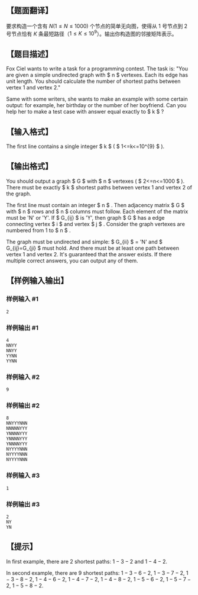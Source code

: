 ## 【题面翻译】

要求构造一个含有 $N(1\le N\le 1000)$ 个节点的简单无向图，使得从 $1$ 号节点到 $2$ 号节点恰有 $K$ 条最短路径（$1\le K\le 10^9$）。输出你构造图的邻接矩阵表示。

## 【题目描述】

Fox Ciel wants to write a task for a programming contest. The task is: "You are given a simple undirected graph with $ n $ vertexes. Each its edge has unit length. You should calculate the number of shortest paths between vertex $1$ and vertex $2$."

Same with some writers, she wants to make an example with some certain output: for example, her birthday or the number of her boyfriend. Can you help her to make a test case with answer equal exactly to $ k $ ?

## 【输入格式】

The first line contains a single integer $ k $ ( $ 1<=k<=10^{9} $ ).

## 【输出格式】

You should output a graph $ G $ with $ n $ vertexes ( $ 2<=n<=1000 $ ). There must be exactly $ k $ shortest paths between vertex 1 and vertex 2 of the graph.

The first line must contain an integer $ n $ . Then adjacency matrix $ G $ with $ n $ rows and $ n $ columns must follow. Each element of the matrix must be 'N' or 'Y'. If $ G_{ij} $ is 'Y', then graph $ G $ has a edge connecting vertex $ i $ and vertex $ j $ . Consider the graph vertexes are numbered from 1 to $ n $ .

The graph must be undirected and simple: $ G_{ii} $ = 'N' and $ G_{ij}=G_{ji} $ must hold. And there must be at least one path between vertex 1 and vertex 2. It's guaranteed that the answer exists. If there multiple correct answers, you can output any of them.

## 【样例输入输出】

### 样例输入 #1

```
2
```

### 样例输出 #1

```
4
NNYY
NNYY
YYNN
YYNN
```

### 样例输入 #2

```
9
```

### 样例输出 #2

```
8
NNYYYNNN
NNNNNYYY
YNNNNYYY
YNNNNYYY
YNNNNYYY
NYYYYNNN
NYYYYNNN
NYYYYNNN
```

### 样例输入 #3

```
1
```

### 样例输出 #3

```
2
NY
YN
```

## 【提示】

In first example, there are $2$ shortest paths: $1-3-2$ and $1-4-2$.

In second example, there are $9$ shortest paths: $1-3-6-2,\ 1-3-7-2,\ 1-3-8-2,\ 1-4-6-2,\ 1-4-7-2,\ 1-4-8-2,\ 1-5-6-2,\ 1-5-7-2,\ 1-5-8-2$.
